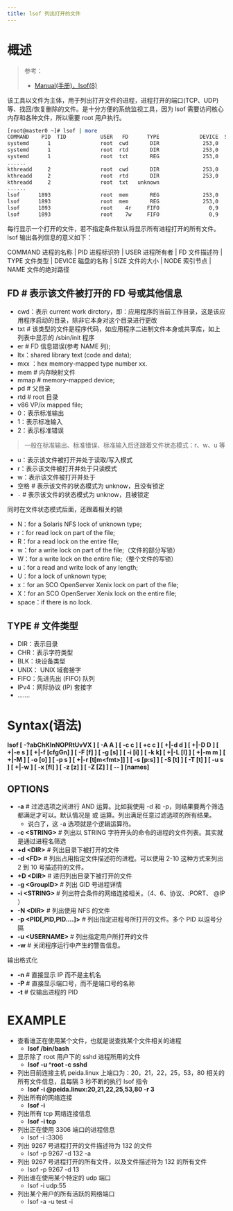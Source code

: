 ```yaml
---
title: lsof 列出打开的文件
---
```


# 概述

> 参考：
> 
> - [Manual(手册)，lsof(8)](https://man7.org/linux/man-pages/man8/lsof.8.html)

该工具以文件为主体，用于列出打开文件的进程，进程打开的端口(TCP、UDP)等、找回/恢复删除的文件。是十分方便的系统监视工具，因为 lsof 需要访问核心内存和各种文件，所以需要 root 用户执行。

```bash
[root@master0 ~]# lsof | more
COMMAND    PID  TID           USER   FD      TYPE             DEVICE  SIZE/OFF       NODE NAME
systemd      1                root  cwd       DIR              253,0       238         64 /
systemd      1                root  rtd       DIR              253,0       238         64 /
systemd      1                root  txt       REG              253,0   1612152   17149941 /usr/lib/systemd/systemd
......
kthreadd     2                root  cwd       DIR              253,0       238         64 /
kthreadd     2                root  rtd       DIR              253,0       238         64 /
kthreadd     2                root  txt   unknown                                         /proc/2/exe
......
lsof      1893                root  mem       REG              253,0    155784      72860 /usr/lib64/libselinux.so.1
lsof      1893                root  mem       REG              253,0    164240      41015 /usr/lib64/ld-2.17.so
lsof      1893                root    4r     FIFO                0,9       0t0      37707 pipe
lsof      1893                root    7w     FIFO                0,9       0t0      37708 pipe
```

每行显示一个打开的文件，若不指定条件默认将显示所有进程打开的所有文件。lsof 输出各列信息的意义如下：

COMMAND 进程的名称 | PID 进程标识符 | USER 进程所有者 | FD 文件描述符 | TYPE 文件类型 | DEVICE 磁盘的名称 | SIZE 文件的大小 | NODE 索引节点 | NAME 文件的绝对路径

## FD # 表示该文件被打开的 FD 号或其他信息

- cwd：表示 current work dirctory，即：应用程序的当前工作目录，这是该应用程序启动的目录，除非它本身对这个目录进行更改
- txt # 该类型的文件是程序代码，如应用程序二进制文件本身或共享库，如上列表中显示的 /sbin/init 程序
- er # FD 信息错误(参考 NAME 列);
- ltx：shared library text (code and data);
- mxx ：hex memory-mapped type number xx.
- mem # 内存映射文件
- mmap # memory-mapped device;
- pd # 父目录
- rtd # root 目录
- v86 VP/ix mapped file;
- 0：表示标准输出
- 1：表示标准输入
- 2：表示标准错误
> 一般在标准输出、标准错误、标准输入后还跟着文件状态模式：r、w、u 等

  - u：表示该文件被打开并处于读取/写入模式
  - r：表示该文件被打开并处于只读模式
  - w：表示该文件被打开并处于
- 空格 # 表示该文件的状态模式为 unknow，且没有锁定
- `-` # 表示该文件的状态模式为 unknow，且被锁定

同时在文件状态模式后面，还跟着相关的锁

- N：for a Solaris NFS lock of unknown type;
- r：for read lock on part of the file;
- R：for a read lock on the entire file;
- w：for a write lock on part of the file;（文件的部分写锁）
- W：for a write lock on the entire file;（整个文件的写锁）
- u：for a read and write lock of any length;
- U：for a lock of unknown type;
- x：for an SCO OpenServer Xenix lock on part of the file;
- X：for an SCO OpenServer Xenix lock on the entire file;
- space：if there is no lock.

## TYPE # 文件类型

- DIR：表示目录
- CHR：表示字符类型
- BLK：块设备类型
- UNIX： UNIX 域套接字
- FIFO：先进先出 (FIFO) 队列
- IPv4：网际协议 (IP) 套接字
- .......

# Syntax(语法)

**lsof \[ -?abChKlnNOPRtUvVX ] \[ -A A ] \[ -c c ] \[ +c c ] \[ +|-d d ] \[ +|-D D ] \[ +|-e s ] \[ +|-f \[cfgGn] ] \[ -F \[f] ] \[ -g \[s] ] \[ -i \[i] ] \[ -k k] \[ +|-L \[l] ] \[ +|-m m ] \[ +|-M ] \[ -o \[o] ] \[ -p s ] \[ +|-r \[t\[m\<fmt>]] ] \[ -s \[p:s] ] \[ -S \[t] ] \[ -T \[t] ] \[ -u s ] \[ +|-w ] \[ -x \[fl] ] \[ -z \[z] ] \[ -Z \[Z] ] \[ -- ] \[names]**

## OPTIONS

- **-a** # 过滤选项之间进行 AND 运算。比如我使用 -d 和 -p，则结果要两个筛选都满足才可以。默认情况是 或 运算。列出满足任意过滤选项的所有结果。
  - 说白了，这 -a 选项就是个逻辑运算符。
- **-c \<STRING>** # 列出以 STRING 字符开头的命令的进程的文件列表。其实就是通过进程名筛选
- **+d \<DIR>** # 列出目录下被打开的文件
- **-d \<FD>** # 列出占用指定文件描述符的进程。可以使用 2-10 这种方式来列出 2 到 10 号描述符的文件。
- **+D \<DIR>** # 递归列出目录下被打开的文件
- **-g \<GroupID>** # 列出 GID 号进程详情
- **-i \<STRING>** # 列出符合条件的网络连接相关。（4、6、协议、:PORT、 @IP ）
- **-N \<DIR>** # 列出使用 NFS 的文件
- **-p \<PID\[,PID,PID....]>** # 列出指定进程号所打开的文件。多个 PID 以逗号分隔
- **-u \<USERNAME>** # 列出指定用户所打开的文件
- **-w** # 关闭程序运行中产生的警告信息。

输出格式化
- **-n** # 直接显示 IP 而不是主机名
- **-P** # 直接显示端口号，而不是端口号的名称
- **-t** # 仅输出进程的 PID

# EXAMPLE

- 查看谁正在使用某个文件，也就是说查找某个文件相关的进程
  - **lsof /bin/bash**
- 显示除了 root 用户下的 sshd 进程所用的文件
  - **lsof -u ^root -c sshd**
- 列出目前连接主机 peida.linux 上端口为：20，21，22，25，53，80 相关的所有文件信息，且每隔 3 秒不断的执行 lsof 指令
  - **lsof -i @peida.linux:20,21,22,25,53,80 -r 3**
- 列出所有的网络连接
  - **lsof -i**
- 列出所有 tcp 网络连接信息
  - **lsof -i tcp**
- 列出正在使用 3306 端口的进程信息
  - lsof -i :3306
- 列出 9267 号进程打开的文件描述符为 132 的文件
  - lsof -p 9267 -d 132 -a
- 列出 9267 号进程打开的所有文件，以及文件描述符为 132 的所有文件
  - lsof -p 9267 -d 13
- 列出谁在使用某个特定的 udp 端口
  - lsof -i udp:55
- 列出某个用户的所有活跃的网络端口
  - lsof -a -u test -i
